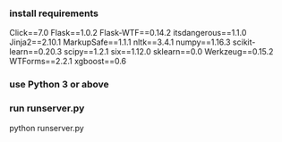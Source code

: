 
### install requirements
Click==7.0
Flask==1.0.2
Flask-WTF==0.14.2
itsdangerous==1.1.0
Jinja2==2.10.1
MarkupSafe==1.1.1
nltk==3.4.1
numpy==1.16.3
scikit-learn==0.20.3
scipy==1.2.1
six==1.12.0
sklearn==0.0
Werkzeug==0.15.2
WTForms==2.2.1
xgboost==0.6

### use Python 3 or above

### run runserver.py
python runserver.py
